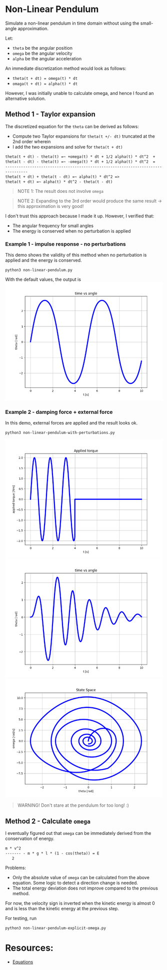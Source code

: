 # Non-Linear Pendulum
Simulate a non-linear pendulum in time domain without using the small-angle approximation.

Let:
- `theta` be the angular position
- `omega` be the angular velocity
- `alpha` be the angular acceleration

An immediate discretization method would look as follows:
- `theta(t + dt) = omega(t) * dt`
- `omaga(t + dt) = alpha(t) * dt`

However, I was initially unable to calculate omega, and hence I found an alternative solution.

## Method 1 - Taylor expansion
The discretized equation for the `theta` can be derived as follows:
- Compute two Taylor expansions for `theta(t +/- dt)` truncated at the 2nd order wherein
- I add the two expansions and solve for `theta(t + dt)`

```
theta(t + dt) - theta(t) =~ +omega(t) * dt + 1/2 alpha(t) * dt^2  +
theta(t - dt) - theta(t) =~ -omega(t) * dt + 1/2 alpha(t) * dt^2  =
--------------------------------------------------------------------------------
theta(t + dt) + theta(t - dt) =~ alpha(t) * dt^2 =>
theta(t + dt) =~ alpha(t) * dt^2 - theta(t - dt)
```

> NOTE 1: The result does not involve `omega`

> NOTE 2: Expanding to the 3rd order would produce the same result -> this approximation is
          very good!

I don't trust this approach because I made it up. However, I verified that:
- The angular frequency for small angles
- The energy is conserved when no perturbation is applied

### Example 1 - impulse response - no perturbations
This demo shows the validity of this method when no perturbation is applied and the energy is conserved.
```
python3 non-linear-pendulum.py
```
With the default values, the output is
![./doc/time-vs-angle.png](doc/time-vs-angle.png)


### Example 2 - damping force + external force 
In this demo, external forces are applied and the result looks ok.
```
python3 non-linear-pendulum-with-perturbations.py
```

![./doc/input_damped-plus-sinusoidal-input.png](doc/input_damped-plus-sinusoidal-input.png)
![./doc/angle_damped-plus-sinusoidal-input.png](doc/angle_damped-plus-sinusoidal-input.png)
![./doc/state_damped-plus-sinusoidal-input.png](doc/state_damped-plus-sinusoidal-input.png)

> WARNING! Don't stare at the pendulum for too long! :)


## Method 2 - Calculate `omega`
I eventually figured out that `omega` can be immediately derived from the conservation of energy.
```
m * v^2
------- - m * g * l * (1 - cos(theta)) = E
   2
```

Problems:
- Only the absolute value of `omega` can be calculated from the above equation. Some logic to detect a direction change is needed.
- The total energy deviation does not improve compared to the previous method.

For now, the velocity sign is inverted when the kinetic energy is almost 0 and is less than the kinetic energy at the previous step.

For testing, run
```
python3 non-linear-pendulum-explicit-omega.py
```

# Resources:
- [Equations](https://en.wikipedia.org/wiki/Pendulum_(mechanics))
